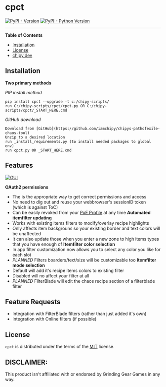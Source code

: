 # cpct

[![PyPI - Version](https://img.shields.io/pypi/v/cpct.svg)](https://pypi.org/project/cpct)
[![PyPI - Python Version](https://img.shields.io/pypi/pyversions/cpct.svg)](https://pypi.org/project/cpct)

-----

**Table of Contents**

- [Installation](#installation)
- [License](#license)
- [chipy.dev](https://chipy.dev)

## Installation
**Two primary methods**

*PIP install method*
```console
pip install cpct --upgrade -t c:/chipy-scripts/
run C:/chipy-scripts/cpct/cpct.py OR C:/chipy-scripts/cpct/_START_HERE.cmd
```
*GitHub download*
```console
Download from [GitHub](https://github.com/iamchipy/chipys-pathofexile-chaos-tool) 
Unzip to a desired location
run _install_requirements.py (to install needed packages to global env)
run cpct.py OR _START_HERE.cmd
```

## Features
[![GUI](https://chipy.dev/res/ctcp_gui.png)](#)

**OAuth2 permissions** 
- The is the appropriate way to get correct permissions and access
- No need to dig out and reuse your webbrowser's sessionID token (which is against ToC)
- Can be easily revoked from your [PoE Profile](https://www.pathofexile.com/my-account/applications) at any time
**Automated itemfilter updating** 
- Works with existing items filters to modify/overlay recipe highlights
- Only affects item backgrouns so your existing border and text colors will be unaffected
- It can also update those when you enter a new zone to high items types that you have enough of
**Itemfilter color selection** 
- In app filter customization now allows you to select any color you like for each slot
- *PLANNED* Filters boarders/text/size will be customizable too
**Itemfilter mode selection** 
- Default will add it's recipe items colors to existing filter
- Disabled will no affect your filter at all
- *PLANNED* FilterBlade will edit the chaos recipe section of a filterblade filter




## Feature Requests

- Integration with FilterBlade filters (rather than just added it's own)
- Integration with Online filters (if possible)

## License
`cpct` is distributed under the terms of the [MIT](https://spdx.org/licenses/MIT.html) license.

## DISCLAIMER:
This product isn't affiliated with or endorsed by Grinding Gear Games in any way.